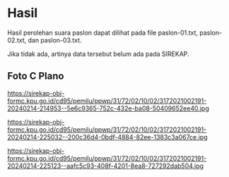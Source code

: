 # Hasil

Hasil perolehan suara paslon dapat dilihat pada file paslon-01.txt, paslon-02.txt, dan paslon-03.txt.

Jika tidak ada, artinya data tersebut belum ada pada SIREKAP.

## Foto C Plano

https://sirekap-obj-formc.kpu.go.id/cd95/pemilu/ppwp/31/72/02/10/02/3172021002191-20240214-214953--5e6c9365-752c-432e-ba08-50409652ee40.jpg

https://sirekap-obj-formc.kpu.go.id/cd95/pemilu/ppwp/31/72/02/10/02/3172021002191-20240214-225032--200c36d4-0bdf-4884-82ee-1383c3a067ce.jpg

https://sirekap-obj-formc.kpu.go.id/cd95/pemilu/ppwp/31/72/02/10/02/3172021002191-20240214-225123--aafc5c93-408f-4201-8ea8-727292dab504.jpg

